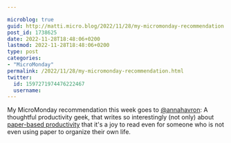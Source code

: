 ```yaml
---

microblog: true
guid: http://matti.micro.blog/2022/11/28/my-micromonday-recommendation.html
post_id: 1738625
date: 2022-11-28T18:48:06+0200
lastmod: 2022-11-28T18:48:06+0200
type: post
categories:
- "MicroMonday"
permalink: /2022/11/28/my-micromonday-recommendation.html
twitter:
  id: 1597271974476222467
  username:
---
```

My MicroMonday recommendation this week goes to [@annahavron](https://micro.blog/annahavron): A thoughtful productivity geek, that writes so interestingly (not only) about [paper-based productivity](https://analogoffice.net) that it's a joy to read even for someone who is not even using paper to organize their own life.
